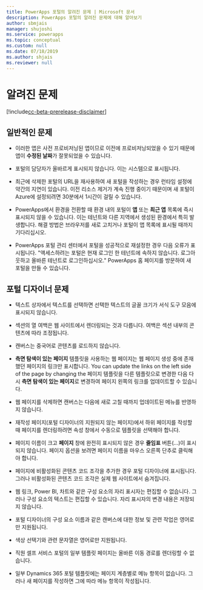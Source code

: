 ```yaml
---
title: PowerApps 포털의 알려진 문제 | Microsoft 문서
description: PowerApps 포털의 알려진 문제에 대해 알아보기
author: sbmjais
manager: shujoshi
ms.service: powerapps
ms.topic: conceptual
ms.custom: null
ms.date: 07/18/2019
ms.author: shjais
ms.reviewer: null
---
```


# <a name="known-issues"></a>알려진 문제

[!include[cc-beta-prerelease-disclaimer](../../includes/cc-beta-prerelease-disclaimer.md)]

## <a name="general-issues"></a>일반적인 문제

- 이러한 앱은 사전 프로비저닝된 앱이므로 이전에 프로비저닝되었을 수 있기 때문에 앱이 **수정된 날짜**가 잘못되었을 수 있습니다.

- 포털의 담당자가 올바르게 표시되지 않습니다. 이는 시스템으로 표시됩니다.

- 최근에 삭제한 포털의 URL을 재사용하여 새 포털을 작성하는 경우 런타임 설정에 약간의 지연이 있습니다. 이전 리소스 제거가 계속 진행 중이기 때문이며 새 포털이 Azure에 설정되려면 30분에서 1시간이 걸릴 수 있습니다.

- PowerApps에서 환경을 전환할 때 환경 내의 포털이 **앱** 또는 **최근 앱** 목록에 즉시 표시되지 않을 수 있습니다. 이는 테넌트와 다른 지역에서 생성된 환경에서 특히 발생합니다. 해결 방법은 브라우저를 새로 고치거나 포털이 앱 목록에 표시될 때까지 기다리십시오.

- PowerApps 포털 관리 센터에서 포털을 성공적으로 재설정한 경우 다음 오류가 표시됩니다. "액세스하려는 포털은 현재 로그인 한 테넌트에 속하지 않습니다. 로그아웃하고 올바른 테넌트로 로그인하십시오." PowerApps 홈 페이지를 방문하여 새 포털을 만들 수 있습니다. 

## <a name="portal-designer-issues"></a>포털 디자이너 문제

-   텍스트 상자에서 텍스트를 선택하면 선택한 텍스트의 글꼴 크기가 서식 도구 모음에 표시되지 않습니다.

- 섹션의 열 여백은 웹 사이트에서 렌더링되는 것과 다릅니다. 여백은 섹션 내부의 콘텐츠에 따라 조정됩니다.

- 캔버스는 중국어로 콘텐츠를 로드하지 않습니다.

- **측면 탐색이 있는 페이지** 템플릿을 사용하는 웹 페이지는 웹 페이지 생성 중에 존재했던 페이지의 링크만 표시합니다. You can update the links on the left side of the page by changing the 페이지 템플릿을 다른 템플릿으로 변경한 다음 다시 **측면 탐색이 있는 페이지**로 변경하여 페이지 왼쪽의 링크를 업데이트할 수 있습니다.

- 웹 페이지를 삭제하면 캔버스는 다음에 새로 고칠 때까지 업데이트된 메뉴를 반영하지 않습니다.

- 재작성 페이지(포털 디자이너의 지원되지 않는 페이지)에서 하위 페이지를 작성할 때 페이지를 렌더링하려면 속성 창에서 수동으로 템플릿을 선택해야 합니다.

- 페이지 이름이 크고 **페이지** 창에 완전히 표시되지 않은 경우 **줄임표** 버튼(...)이 표시되지 않습니다. 페이지 옵션을 보려면 페이지 이름을 마우스 오른쪽 단추로 클릭해야 합니다.

- 페이지에 비활성화된 콘텐츠 코드 조각을 추가한 경우 포털 디자이너에 표시됩니다. 그러나 비활성화된 콘텐츠 코드 조각은 실제 웹 사이트에서 숨겨집니다.

- 웹 링크, Power BI, 차트와 같은 구성 요소의 자리 표시자는 편집할 수 없습니다. 그러나 구성 요소의 텍스트는 편집할 수 있습니다. 자리 표시자의 변경 내용은 저장되지 않습니다.

- 포털 디자이너의 구성 요소 이름과 같은 캔버스에 대한 정보 및 관련 작업은 영어로만 지원됩니다.

- 색상 선택기와 관련 문자열은 영어로만 지원됩니다.

- 직원 셀프 서비스 포털의 일부 템플릿 페이지는 올바른 이동 경로를 렌더링할 수 없습니다.

- 일부 Dynamics 365 포털 템플릿에는 페이지 계층별로 메뉴 항목이 없습니다. 그러나 새 페이지를 작성하면 그에 따라 메뉴 항목이 작성됩니다.
